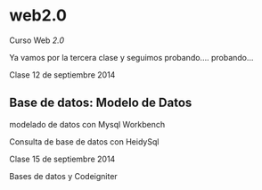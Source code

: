 web2.0
======

Curso Web *2.0*

Ya vamos por la tercera clase y seguimos probando.... probando...

Clase 12 de septiembre 2014

## Base de datos: Modelo de Datos

modelado de datos con Mysql Workbench

Consulta de base de datos con HeidySql

Clase 15 de septiembre  2014

Bases de datos y Codeigniter